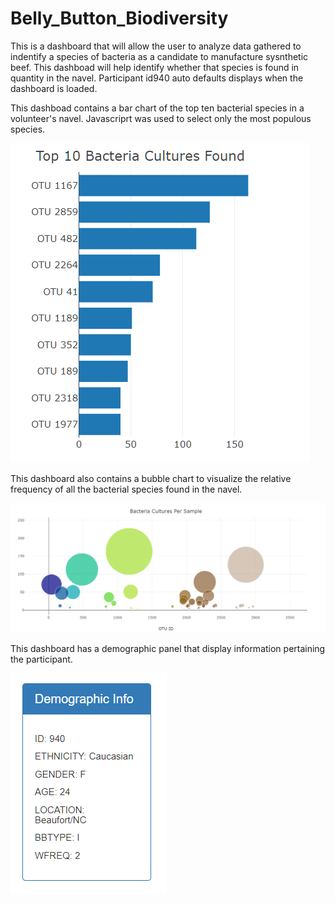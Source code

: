 # Belly_Button_Biodiversity
This is a dashboard that will allow the user to analyze data gathered to indentify a species of bacteria as a candidate to manufacture sysnthetic beef. This dashboad will help identify whether that species is found in quantity in the navel. Participant id940 auto defaults displays when the dashboard is loaded.

This dashboad contains a bar chart of the top ten bacterial species in a volunteer's navel. Javascriprt was used to select only the most populous species.

![](/Images/barchart.PNG)

This dashboard also contains a bubble chart to visualize the relative frequency of all the bacterial species found in the navel.

![](/Images/bubblechart.PNG)

This dashboard has a demographic panel that display information pertaining the participant.

![](/Images/demographic.PNG)
